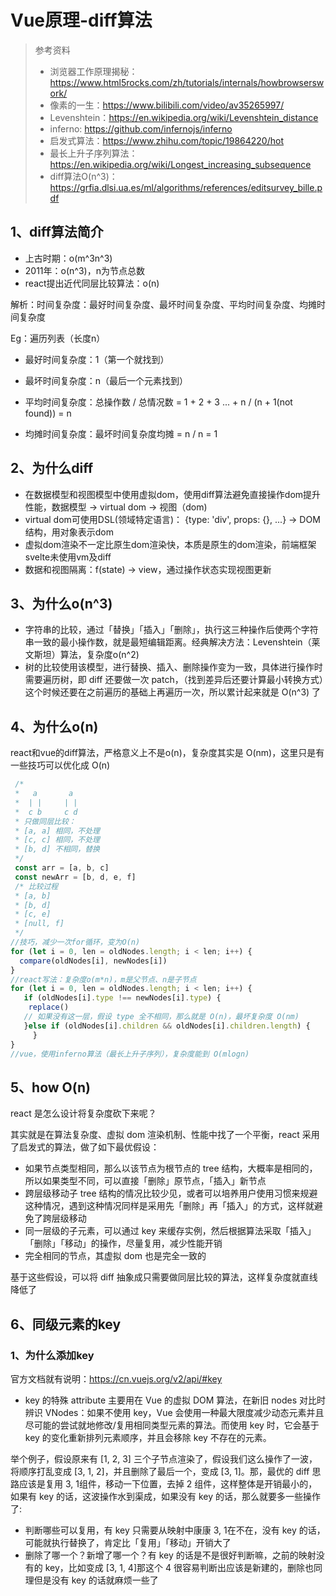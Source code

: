 # Vue原理-diff算法

> 参考资料
>
>  * 浏览器工作原理揭秘：https://www.html5rocks.com/zh/tutorials/internals/howbrowserswork/
>  * 像素的一生：https://www.bilibili.com/video/av35265997/
>  * Levenshtein：https://en.wikipedia.org/wiki/Levenshtein_distance
>  * inferno: https://github.com/infernojs/inferno
>  * 启发式算法：https://www.zhihu.com/topic/19864220/hot
>  * 最长上升子序列算法：https://en.wikipedia.org/wiki/Longest_increasing_subsequence
>  * diff算法O(n^3)：https://grfia.dlsi.ua.es/ml/algorithms/references/editsurvey_bille.pdf

## 1、diff算法简介

* 上古时期：o(m^3n^3)
* 2011年：o(n^3)，n为节点总数
* react提出近代同层比较算法：o(n)

解析：时间复杂度：最好时间复杂度、最坏时间复杂度、平均时间复杂度、均摊时间复杂度

Eg：遍历列表（长度n）

* 最好时间复杂度：1（第一个就找到）
* 最坏时间复杂度：n（最后一个元素找到）
* 平均时间复杂度：总操作数 / 总情况数  = 1 + 2 + 3 ... + n / (n + 1(not found)) = n

* 均摊时间复杂度：最坏时间复杂度均摊 = n / n  = 1

## 2、为什么diff

* 在数据模型和视图模型中使用虚拟dom，使用diff算法避免直接操作dom提升性能，数据模型 -> virtual dom -> 视图（dom)
* virtual dom可使用DSL(领域特定语言)： {type: 'div', props: {}, ...} -> DOM 结构，用对象表示dom
* 虚拟dom渲染不一定比原生dom渲染快，本质是原生的dom渲染，前端框架svelte未使用vm及diff
* 数据和视图隔离：f(state) -> view，通过操作状态实现视图更新

## 3、为什么o(n^3)

* 字符串的比较，通过「替换」「插入」「删除」，执行这三种操作后使两个字符串一致的最小操作数，就是最短编辑距离。经典解决方法：Levenshtein（莱文斯坦）算法，复杂度o(n^2)
* 树的比较使用该模型，进行替换、插入、删除操作变为一致，具体进行操作时需要遍历树，即 diff 还要做一次 patch，（找到差异后还要计算最小转换方式）这个时候还要在之前遍历的基础上再遍历一次，所以累计起来就是 O(n^3) 了

## 4、为什么o(n)

react和vue的diff算法，严格意义上不是o(n)，复杂度其实是 O(nm)，这里只是有一些技巧可以优化成 O(n)

```js
 /*
 *   a       a
 *  | |     | |
 *  c b     c d
 * 只做同层比较：
 * [a, a] 相同，不处理
 * [c, c] 相同，不处理
 * [b, d] 不相同，替换
 */
 const arr = [a, b, c] 
 const newArr = [b, d, e, f]
 /* 比较过程
 * [a, b]
 * [b, d]
 * [c, e]
 * [null, f]
 */
//技巧，减少一次for循环，变为O(n)
for (let i = 0, len = oldNodes.length; i < len; i++) {
  compare(oldNodes[i], newNodes[i])
}
//react写法：复杂度o(m*n)，m是父节点、n是子节点
for (let i = 0, len = oldNodes.length; i < len; i++) {
   if (oldNodes[i].type !== newNodes[i].type) {
    replace()
   // 如果没有这一层，假设 type 全不相同，那么就是 O(n)，最坏复杂度 O(nm)
   }else if (oldNodes[i].children && oldNodes[i].children.length) { 
	 }
}
//vue，使用inferno算法（最长上升子序列），复杂度能到 O(mlogn)
```

## 5、how O(n)

react 是怎么设计将复杂度砍下来呢？

其实就是在算法复杂度、虚拟 dom 渲染机制、性能中找了一个平衡，react 采用了启发式的算法，做了如下最优假设：

 * 如果节点类型相同，那么以该节点为根节点的 tree 结构，大概率是相同的，所以如果类型不同，可以直接「删除」原节点，「插入」新节点
 * 跨层级移动子 tree 结构的情况比较少见，或者可以培养用户使用习惯来规避这种情况，遇到这种情况同样是采用先「删除」再「插入」的方式，这样就避免了跨层级移动
 * 同一层级的子元素，可以通过 key 来缓存实例，然后根据算法采取「插入」「删除」「移动」的操作，尽量复用，减少性能开销
 * 完全相同的节点，其虚拟 dom 也是完全一致的

基于这些假设，可以将 diff 抽象成只需要做同层比较的算法，这样复杂度就直线降低了

## 6、同级元素的key

### 1、为什么添加key

官方文档就有说明：https://cn.vuejs.org/v2/api/#key
 * key 的特殊 attribute 主要用在 Vue 的虚拟 DOM 算法，在新旧 nodes 对比时辨识 VNodes：如果不使用 key，Vue 会使用一种最大限度减少动态元素并且尽可能的尝试就地修改/复用相同类型元素的算法。而使用 key 时，它会基于 key 的变化重新排列元素顺序，并且会移除 key 不存在的元素。

举个例子，假设原来有 [1, 2, 3] 三个子节点渲染了，假设我们这么操作了一波，将顺序打乱变成 [3, 1, 2]，并且删除了最后一个，变成 [3, 1]。那，最优的 diff 思路应该是复用 3, 1组件，移动一下位置，去掉 2 组件，这样整体是开销最小的，如果有 key 的话，这波操作水到渠成，如果没有 key 的话，那么就要多一些操作了:

 * 判断哪些可以复用，有 key 只需要从映射中康康 3, 1在不在，没有 key 的话，可能就执行替换了，肯定比「复用」「移动」开销大了
 * 删除了哪一个？新增了哪一个？有 key 的话是不是很好判断嘛，之前的映射没有的 key，比如变成 [3, 1, 4]那这个 4 很容易判断出应该是新建的，删除也同理但是没有 key 的话就麻烦一些了









